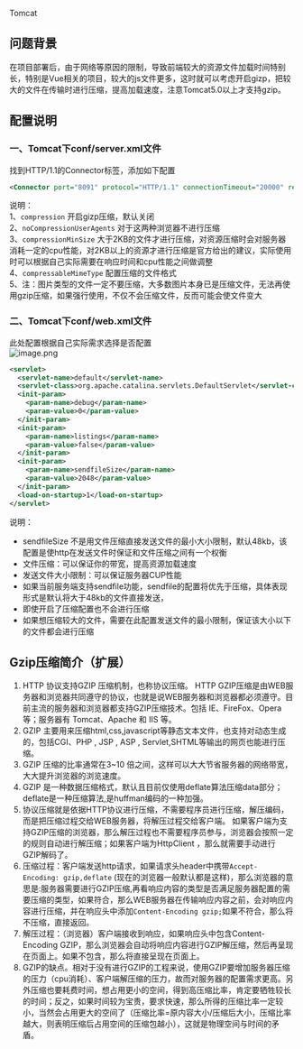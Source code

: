 Tomcat
<a name="cAZvl"></a>
## 问题背景
在项目部署后，由于网络等原因的限制，导致前端较大的资源文件加载时间特别长，特别是Vue相关的项目，较大的js文件更多，这时就可以考虑开启gizp，把较大的文件在传输时进行压缩，提高加载速度，注意Tomcat5.0以上才支持gzip。
<a name="nkww2"></a>
## 配置说明
<a name="YMcof"></a>
### 一、Tomcat下conf/server.xml文件
找到HTTP/1.1的Connector标签，添加如下配置
```xml
<Connector port="8091" protocol="HTTP/1.1" connectionTimeout="20000" redirectPort="8443" compression="on" noCompressionUserAgents="gozilla, traviata" compressionMinSize="2048" compressableMimeType="text/html,text/xml,text/javascript,application/javascript,text/css,text/plain,text/json"/>
```
说明：<br />1、`compression` 开启gizp压缩，默认关闭<br />2、`noCompressionUserAgents` 对于这两种浏览器不进行压缩<br />3、`compressionMinSize` 大于2KB的文件才进行压缩，对资源压缩时会对服务器消耗一定的cpu性能，对2KB以上的资源才进行压缩是官方给出的建议，实际使用时可以根据自己实际需要在响应时间和cpu性能之间做调整<br />4、`compressableMimeType` 配置压缩的文件格式<br />5、注：图片类型的文件一定不要压缩，大多数图片本身已是压缩文件，无法再使用gzip压缩，如果强行使用，不仅不会压缩文件，反而可能会使文件变大
<a name="VmHLD"></a>
### 二、Tomcat下conf/web.xml文件
此处配置根据自己实际需求选择是否配置<br />![image.png](https://cdn.nlark.com/yuque/0/2023/png/396745/1695108752471-b21b7ed7-68ec-4abd-8e2f-a6c509115522.png#averageHue=%23f7f7f7&clientId=uc45b78df-48d3-4&from=paste&height=351&id=u810e4bb3&originHeight=878&originWidth=1677&originalType=binary&ratio=2.5&rotation=0&showTitle=false&size=199574&status=done&style=none&taskId=uba92ba7e-4cb9-4007-ad7b-7cc80cf44fa&title=&width=670.8)
```xml
<servlet>
  <servlet-name>default</servlet-name>
  <servlet-class>org.apache.catalina.servlets.DefaultServlet</servlet-class>
  <init-param>
    <param-name>debug</param-name>
    <param-value>0</param-value>
  </init-param>
  <init-param>
    <param-name>listings</param-name>
    <param-value>false</param-value>
  </init-param>
  <init-param>
    <param-name>sendfileSize</param-name>
    <param-value>2048</param-value>
  </init-param>
  <load-on-startup>1</load-on-startup>
</servlet>
```
说明：

- sendfileSize 不是用文件压缩直接发送文件的最小大小限制，默认48kb，该配置是使http在发送文件时保证和文件压缩之间有一个权衡
- 文件压缩：可以保证你的带宽，提高资源加载速度
- 发送文件大小限制：可以保证服务器CUP性能
- 如果当前服务端支持sendfile功能，sendfile的配置将优先于压缩，具体表现形式是默认将大于48kb的文件直接发送，
- 即使开启了压缩配置也不会进行压缩
- 如果想压缩较大的文件，需要在此配置发送文件的最小限制，保证该大小以下的文件都会进行压缩
<a name="fBN40"></a>
## Gzip压缩简介（扩展）

1. HTTP 协议支持GZIP 压缩机制，也称协议压缩。 HTTP GZIP压缩是由WEB服务器和浏览器共同遵守的协议，也就是说WEB服务器和浏览器都必须遵守。目前主流的服务器和浏览器都支持GZIP压缩技术。包括 IE、FireFox、Opera 等；服务器有 Tomcat、Apache 和 IIS 等。
2. GZIP 主要用来压缩html,css,javascript等静态文本文件，也支持对动态生成的，包括CGI、PHP , JSP , ASP , Servlet,SHTML等输出的网页也能进行压缩。
3. GZIP 压缩的比率通常在3~10 倍之间，这样可以大大节省服务器的网络带宽，大大提升浏览器的浏览速度。
4. GZIP 是一种数据压缩格式，默认且目前仅使用deflate算法压缩data部分；deflate是一种压缩算法,是huffman编码的一种加强。
5. 协议压缩就是依据HTTP协议进行压缩，不需要程序员进行压缩，解压编码，而是把压缩过程交给WEB服务器，将解压过程交给客户端。 如果客户端为支持GZIP压缩的浏览器，那么解压过程也不需要程序员参与，浏览器会按照一定的规则自动进行解压缩；如果客户端为HttpClient ，那么就需要手动进行GZIP解码了。
6. 压缩过程：客户端发送http请求，如果请求头header中携带`Accept-Encoding: gzip,deflate` (现在的浏览器一般默认都是这样)，那么浏览器的意思是:服务器需要进行GZIP压缩,再看响应内容的类型是否满足服务器配置的需要压缩的类型，如果符合，那么WEB服务器在传输响应内容之前，会对响应内容进行压缩，并在响应头中添加`Content-Encoding gzip;`如果不符合，那么将不压缩，直接返回。
7. 解压过程：（浏览器）客户端接收到响应，如果响应头中包含Content-Encoding GZIP，那么浏览器会自动将响应内容进行GZIP解压缩，然后再呈现在页面上。如果不包含，那么将直接呈现在页面上。
8. GZIP的缺点。相对于没有进行GZIP的工程来说，使用GZIP要增加服务器压缩的压力（cpu消耗）、客户端解压缩的压力，故而对服务器的配置需求更高。另外压缩也要耗费时间，想占用更小的空间，得到高压缩比率，肯定要牺牲较长的时间；反之，如果时间较为宝贵，要求快速，那么所得的压缩比率一定较小，当然会占用更大的空间了（压缩比率=原内容大小/压缩后大小，压缩比率越大，则表明压缩后占用空间的压缩包越小），这就是物理空间与时间的矛盾。

